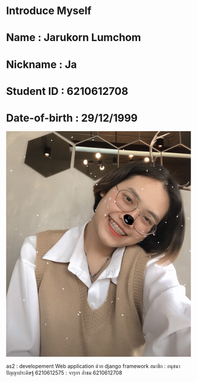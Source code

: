 # Introduce Myself
# Name : Jarukorn Lumchom
# Nickname : Ja
# Student ID : 6210612708
# Date-of-birth : 29/12/1999
![My Picture](my2.jpg)

as2 : developement Web application ด้วย django framework
สมาชิก : อนุชนา ปัญญาประดิษฐ์ 6210612575
      : จารุกร  ล่ำชม        6210612708
